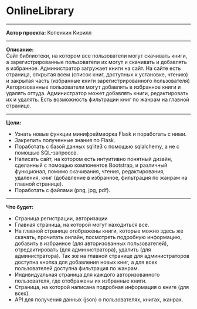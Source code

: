 <h1>OnlineLibrary</h1>
<hr>
<span style="font-weight: bold;">Автор проекта:</span> Копенкин Кирилл
<hr>
<div style="font-weight: bold;">Описание:</div>
<div>Сайт библиотеки, на котором все пользователи могут скачивать книги, а зарегистрированные пользователи их могут
и скачивать и добавлять в избранное. Администратор загружает книги на сайт. На сайте есть страница, открытая всем
(список книг, доступных к установке, чтению) и закрытая часть (избранные книги зарегистрированного пользователя)
Авторизованные пользователи могут добавлять в избранное книги и удалять оттуда. Администратор может добавлять книги,
редактировать их и удалять. Есть возможность фильтрации книг по жанрам на главной странице. </div>
<hr>
<div style="font-weight: bold;">Цели:</div>
<ul>
  <li>Узнать новые функции минифреймворка Flask и поработать с ними.</li>
  <li>Закрепить полученные знания по Flask.</li>
  <li>Поработать с базой данных sqlite3 с помощью sqlalchemy, а не с помощью SQL-запросов.</li>
  <li>Написать сайт, на котором есть интуитивно понятный дизайн, сделанный с помощью компонентов Bootstrap,
      и различный функционал, помимо скачивания, чтения, редактирования, удаления, книг (добавление в избранное,
      фильтрация по жанрам на главной странице).</li>
  <li>Поработать с файлами (png, jpg, pdf).</li>
</ul>
<hr>
<div style="font-weight: bold;">Что будет:</div>
<ul>
  <li>Страница регистрации, авторизации</li>
  <li>Главная страница, на которой могут находиться все.</li>
  <li>На главной странице отображены книги, которые можно здесь же скачать, прочитать онлайн, посмотреть подробную
      информацию, добавить в избранное (для авторизованных пользователей), отредактировать (для администратора),
      удалить (для администратора). Так же на главной странице для администраторов доступна кнопка
      для добавления новых книг, а для всех пользователей доступна фильтрация по жанрам.</li>
  <li>Индивидуальная страница для каждого авторизованного пользователя, где отображены их избранные книги.</li>
  <li>Страница, на которой написана подробная информация о книге (для всех).</li>
  <li>API для получения данных (json) о пользователях, книгах, жанрах.</li>
</ul>